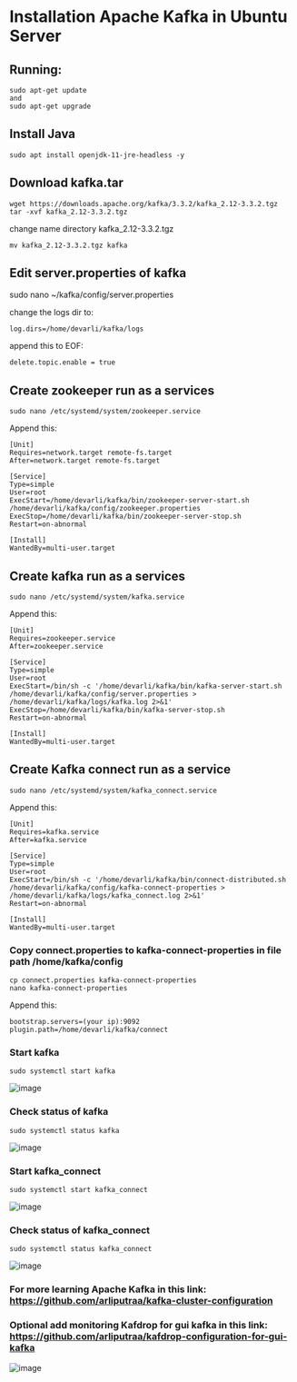 # Installation Apache Kafka in Ubuntu Server

## Running:

    sudo apt-get update
    and
    sudo apt-get upgrade
    
## Install Java

    sudo apt install openjdk-11-jre-headless -y

## Download kafka.tar

    wget https://downloads.apache.org/kafka/3.3.2/kafka_2.12-3.3.2.tgz
    tar -xvf kafka_2.12-3.3.2.tgz
    
 change name directory kafka_2.12-3.3.2.tgz
   
    mv kafka_2.12-3.3.2.tgz kafka
    
## Edit server.properties of kafka

   sudo nano ~/kafka/config/server.properties
    
change the logs dir to:

    log.dirs=/home/devarli/kafka/logs
    
append this to EOF:

    delete.topic.enable = true

## Create zookeeper run as a services

    sudo nano /etc/systemd/system/zookeeper.service
    
 Append this:
  
    [Unit]
    Requires=network.target remote-fs.target
    After=network.target remote-fs.target
    
    [Service]
    Type=simple
    User=root
    ExecStart=/home/devarli/kafka/bin/zookeeper-server-start.sh /home/devarli/kafka/config/zookeeper.properties
    ExecStop=/home/devarli/kafka/bin/zookeeper-server-stop.sh
    Restart=on-abnormal
    
    [Install]
    WantedBy=multi-user.target
    
## Create kafka run as a services

    sudo nano /etc/systemd/system/kafka.service
    
Append this:

    [Unit]
    Requires=zookeeper.service
    After=zookeeper.service
    
    [Service]
    Type=simple
    User=root
    ExecStart=/bin/sh -c '/home/devarli/kafka/bin/kafka-server-start.sh /home/devarli/kafka/config/server.properties > /home/devarli/kafka/logs/kafka.log 2>&1'
    ExecStop=/home/devarli/kafka/bin/kafka-server-stop.sh
    Restart=on-abnormal
    
    [Install]
    WantedBy=multi-user.target

## Create Kafka connect run as a service

    sudo nano /etc/systemd/system/kafka_connect.service
    
Append this:

    [Unit]
    Requires=kafka.service
    After=kafka.service
    
    [Service]
    Type=simple
    User=root
    ExecStart=/bin/sh -c '/home/devarli/kafka/bin/connect-distributed.sh /home/devarli/kafka/config/kafka-connect-properties > /home/devarli/kafka/logs/kafka_connect.log 2>&1'
    Restart=on-abnormal
    
    [Install]
    WantedBy=multi-user.target

### Copy connect.properties to kafka-connect-properties in file path /home/kafka/config

    cp connect.properties kafka-connect-properties
    nano kafka-connect-properties

Append this:

    bootstrap.servers=(your ip):9092
    plugin.path=/home/devarli/kafka/connect
    
### Start kafka 

    sudo systemctl start kafka

![image](https://github.com/arliputraa/apache-kafka-instalation/assets/110078907/229f3422-c48a-4218-a62c-a1831de838e0)
    
### Check status of kafka

    sudo systemctl status kafka
    
![image](https://github.com/arliputraa/apache-kafka-instalation/assets/110078907/9fea027e-96d2-4fc2-a802-58b4ff0e1638)

### Start kafka_connect

    sudo systemctl start kafka_connect

![image](https://github.com/arliputraa/apache-kafka-instalation/assets/110078907/6fb6ebfa-23fa-472f-ba14-1f9c6c37d50f)

### Check status of kafka_connect

    sudo systemctl status kafka_connect

![image](https://github.com/arliputraa/apache-kafka-instalation/assets/110078907/aca7b588-81e0-48c2-b3c5-a5704cee8c6f)

### For more learning Apache Kafka in this link: https://github.com/arliputraa/kafka-cluster-configuration

### Optional add monitoring Kafdrop for gui kafka in this link: https://github.com/arliputraa/kafdrop-configuration-for-gui-kafka

![image](https://github.com/arliputraa/apache-kafka-instalation/assets/110078907/cd500506-c2f2-4b9a-936a-0dfccd9bdcea)




    
